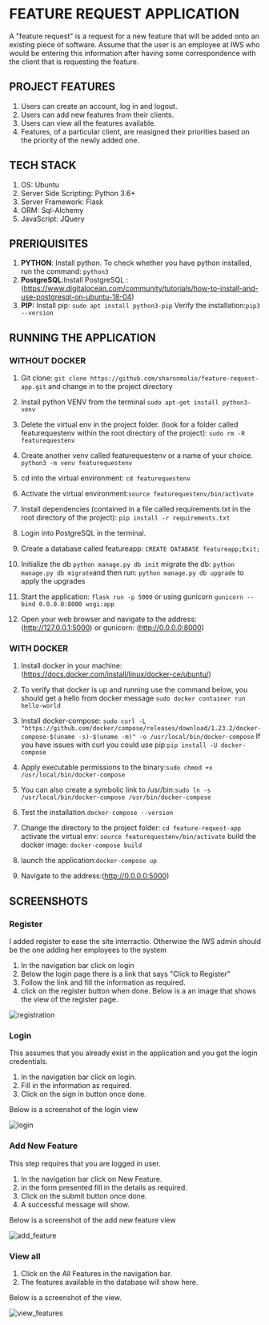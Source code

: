 # FEATURE REQUEST APPLICATION

A "feature request" is a request for a new feature that will be added onto an existing piece of software. Assume that the user is an employee at IWS who would be entering this information after having some correspondence with the client that is requesting the feature. 

## PROJECT FEATURES
1. Users can create an account, log in and logout.
2. Users can add new features from their clients.
3. Users can view all the features available. 
4. Features, of a particular client, are reasigned their priorities based on the priority of the newly added one.

## TECH STACK

1. OS: Ubuntu
2. Server Side Scripting: Python 3.6+
3. Server Framework: Flask
4. ORM: Sql-Alchemy
5. JavaScript: JQuery

## PRERIQUISITES
1. **PYTHON**: Install python. To check whether you have python installed, run the command: `python3`
2. **PostgreSQL**:Install PostgreSQL :(https://www.digitalocean.com/community/tutorials/how-to-install-and-use-postgresql-on-ubuntu-18-04)
3. **PIP:** Install pip: `sudo apt install python3-pip` Verify the installation:`pip3 --version`

## RUNNING THE APPLICATION

### WITHOUT DOCKER 

1. Git clone: `git clone https://github.com/sharonmalio/feature-request-app.git` and change in to the project directory
2. Install python VENV from the terminal
`sudo apt-get install python3-venv`
3. Delete the virtual env in the project folder. (look for a folder called featurequestenv within the root directory of the project): `sudo rm -R featurequestenv`
4. Create another venv called featurequestenv or a name of your choice.
`python3 -m venv featurequestenv`
5. cd into the virtual environment: `cd featurequestenv`
6. Activate the virtual environment:`source featurequestenv/bin/activate `
7. Install dependencies (contained in a file called requirements.txt in the root directory of the project):
`pip install -r requirements.txt`
8. Login into PostgreSQL in the terminal.
9. Create a database called featureapp: `CREATE DATABASE featureapp;Exit;`
10. Initialize the db `python manage.py db init` migrate the db: `python manage.py db migrate`and then run: `python manage.py db upgrade` to apply the upgrades
10. Start the application: `flask run -p 5000` or using gunicorn `gunicorn --bind 0.0.0.0:8000 wsgi:app`

11. Open your web browser and navigate to the address:(http://127.0.0.1:5000) or gunicorn: (http://0.0.0.0:8000)

### WITH DOCKER
1. Install docker in your machine:
(https://docs.docker.com/install/linux/docker-ce/ubuntu/)

2. To verify that docker is up and running use the command below, you should get a hello from docker message
`sudo docker container run hello-world `

3. Install docker-compose:
`sudo curl -L "https://github.com/docker/compose/releases/download/1.23.2/docker-compose-$(uname -s)-$(uname -m)" -o /usr/local/bin/docker-compose` If you have issues with curl you could use pip:`pip install -U docker-compose`

4. Apply executable permissions to the binary:`sudo chmod +x /usr/local/bin/docker-compose`

5. You can also create a symbolic link to /usr/bin:`sudo ln -s /usr/local/bin/docker-compose /usr/bin/docker-compose`

6. Test the installation.`docker-compose --version`

7. Change the directory to the project folder: `cd feature-request-app` activate the virtual env: `source featurequestenv/bin/activate` build the docker image: `docker-compose build`

8. launch the application:`docker-compose up` 

9. Navigate to the address:(http://0.0.0.0:5000)
 
## SCREENSHOTS

### Register

I added register to ease the site interractio. Otherwise the IWS admin should be the one adding her employees to the system
1. In the navigation bar click on login
2. Below the login page there is a link that says "Click to Register"
3. Follow the link and fill the information as required. 
4. click on the register button when done. 
Below is a an image that shows the view of the register page.

![registration](https://user-images.githubusercontent.com/11241491/51083208-24cba500-1727-11e9-8139-0c772beda642.png)

### Login

This assumes that you already exist in the application and you got the login credentials.
1. In the navigation bar click on login.
2. Fill in the information as required. 
3. Click on the sign in button once done.

Below is a screenshot of the login view

![login](https://user-images.githubusercontent.com/11241491/51083206-1f6e5a80-1727-11e9-9b8a-545e5a6e55ea.png)

### Add New Feature

This step requires that you are logged in user. 
1. In the navigation bar click on New Feature. 
2. in the form presented fill in the details as required. 
3. Click on the submit button once done. 
4. A successful message will show. 

Below is a screenshot of the add new feature view

![add_feature](https://user-images.githubusercontent.com/11241491/51083204-1087a800-1727-11e9-81ff-fc898948c5dd.png)

### View all 

1. Click on the All Features in the navigation bar.
2. The features available in the database will show here.
 
Below is a screenshot of the view.

![view_features](https://user-images.githubusercontent.com/11241491/51083211-25fcd200-1727-11e9-8a61-3615fe0610ed.png)







